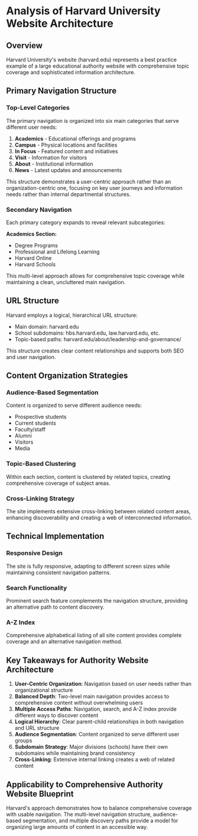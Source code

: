 # Analysis of Harvard University Website Architecture

## Overview
Harvard University's website (harvard.edu) represents a best practice example of a large educational authority website with comprehensive topic coverage and sophisticated information architecture.

## Primary Navigation Structure

### Top-Level Categories
The primary navigation is organized into six main categories that serve different user needs:

1. **Academics** - Educational offerings and programs
2. **Campus** - Physical locations and facilities
3. **In Focus** - Featured content and initiatives
4. **Visit** - Information for visitors
5. **About** - Institutional information
6. **News** - Latest updates and announcements

This structure demonstrates a user-centric approach rather than an organization-centric one, focusing on key user journeys and information needs rather than internal departmental structures.

### Secondary Navigation
Each primary category expands to reveal relevant subcategories:

**Academics Section:**
- Degree Programs
- Professional and Lifelong Learning
- Harvard Online
- Harvard Schools

This multi-level approach allows for comprehensive topic coverage while maintaining a clean, uncluttered main navigation.

## URL Structure

Harvard employs a logical, hierarchical URL structure:
- Main domain: harvard.edu
- School subdomains: hbs.harvard.edu, law.harvard.edu, etc.
- Topic-based paths: harvard.edu/about/leadership-and-governance/

This structure creates clear content relationships and supports both SEO and user navigation.

## Content Organization Strategies

### Audience-Based Segmentation
Content is organized to serve different audience needs:
- Prospective students
- Current students
- Faculty/staff
- Alumni
- Visitors
- Media

### Topic-Based Clustering
Within each section, content is clustered by related topics, creating comprehensive coverage of subject areas.

### Cross-Linking Strategy
The site implements extensive cross-linking between related content areas, enhancing discoverability and creating a web of interconnected information.

## Technical Implementation

### Responsive Design
The site is fully responsive, adapting to different screen sizes while maintaining consistent navigation patterns.

### Search Functionality
Prominent search feature complements the navigation structure, providing an alternative path to content discovery.

### A-Z Index
Comprehensive alphabetical listing of all site content provides complete coverage and an alternative navigation method.

## Key Takeaways for Authority Website Architecture

1. **User-Centric Organization**: Navigation based on user needs rather than organizational structure
2. **Balanced Depth**: Two-level main navigation provides access to comprehensive content without overwhelming users
3. **Multiple Access Paths**: Navigation, search, and A-Z index provide different ways to discover content
4. **Logical Hierarchy**: Clear parent-child relationships in both navigation and URL structure
5. **Audience Segmentation**: Content organized to serve different user groups
6. **Subdomain Strategy**: Major divisions (schools) have their own subdomains while maintaining brand consistency
7. **Cross-Linking**: Extensive internal linking creates a web of related content

## Applicability to Comprehensive Authority Website Blueprint

Harvard's approach demonstrates how to balance comprehensive coverage with usable navigation. The multi-level navigation structure, audience-based segmentation, and multiple discovery paths provide a model for organizing large amounts of content in an accessible way.
